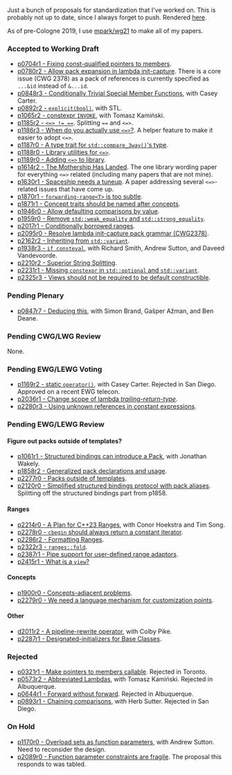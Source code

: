 Just a bunch of proposals for standardization that I've worked on. This is
probably not up to date, since I always forget to push. Rendered
[here](https://brevzin.github.io/cpp_proposals).

As of pre-Cologne 2019, I use [mpark/wg21](https://github.com/mpark/wg21) to
make all of my papers.

### Accepted to Working Draft

- [p0704r1 - Fixing const-qualified pointers to members](0704_const_qual_pmfs/p0704r1.html).
- [p0780r2 - Allow pack expansion in lambda init-capture](0780_lambda_pack_capture/p0780r2.html). There is a core issue (CWG 2378) as a pack of references is currently specified as `...&id` instead of `&...id`.
- [p0848r3 - Conditionally Trivial Special Member Functions](0848_special_members/p0848r3.html), with Casey Carter.
- [p0892r2 - `explicit(bool)`](0892_explicit_bool/p0892r2.html), with STL. 
- [p1065r2 - constexpr `INVOKE`](1065_constexpr_invoke/p1065r2.html), with Tomasz Kamiński.
- [p1185r2 - `<=> != ==`](118x_spaceship/p1185r2.html). Splitting `==` and `<=>`.
- [p1186r3 - When do you actually use `<=>`?](118x_spaceship/p1186r3.html). A helper feature to make it easier to adopt `<=>`.
- [p1187r0 - A type trait for `std::compare_3way()`'s type](118x_spaceship/p1187r0.html).
- [p1188r0 - Library utilities for `<=>`](118x_spaceship/p1188r0.html).
- [p1189r0 - Adding `<=>` to library](118x_spaceship/p1189r0.html).
- [p1614r2 - The Mothership Has Landed](118x_spaceship/p1614r2.html). The one library wording paper for everything `<=>` related (including many papers that are not mine).
- [p1630r1 - Spaceship needs a tuneup](118x_spaceship/p1630r1.html). A paper addressing several `<=>`-related issues that have come up.
- [p1870r1 - `forwarding-range<T>` is too subtle](1870_forwarding_range/p1870r1.html).
- [p1871r1 - Concept traits should be named after concepts](1871_enable_sized_range/p1871r1.html).
- [p1946r0 - Allow defaulting comparisons by value](1946_dflt_value_comparisons/p1946r0.html).
- [p1959r0 - Remove `std::weak_equality` and `std::strong_equality`](1959_remove_equality/p1959r0.html).
- [p2017r1 - Conditionally borrowed ranges](2017_safe_range/p2017r1.html).
- [p2095r0 - Resolve lambda init-capture pack grammar (CWG2378)](2095_lambda_pack_cwg/p2095r0.html).
- [p2162r2 - Inheriting from `std::variant`](2162_inherit_variant/p2162r2.html).
- [p1938r3 - `if consteval`](1938_if_consteval/p1938r3.html), with Richard Smith, Andrew Sutton, and Daveed Vandevoorde.
- [p2210r2 - Superior String Splitting](2210_string_split/p2210r2.html).
- [p2231r1 - Missing `constexpr` in `std::optional` and `std::variant`](2231_constexpr_optional_variant/p2231r1.html).
- [p2325r3 - Views should not be required to be default constructible](2325_views_default/p2325r3.html).

### Pending Plenary

- [p0847r7 - Deducing this](0847_deducing_this/p0847r7.html), with Simon Brand, Gašper Ažman, and Ben Deane.

### Pending CWG/LWG Review

None.

### Pending EWG/LEWG Voting

- [p1169r2 - static `operator()`](1169_static_call/p1169r2.html), with Casey Carter. Rejected in San Diego. Approved on a recent EWG telecon.
- [p2036r1 - Change scope of lambda _trailing-return-type_](2036_lambda_scope/p2036r1.html).
- [p2280r3 - Using unknown references in constant expressions](2280_unknown_reference/p2280r3.html).

### Pending EWG/LEWG Review

#### Figure out packs outside of templates?

- [p1061r1 - Structured bindings can introduce a Pack](1061_sb_pack/p1061r1.html), with Jonathan Wakely.
- [p1858r2 - Generalized pack declarations and usage](1858_generalized_packs/p1858r2.html).
- [p2277r0 - Packs outside of templates](2277_packs_outside_of_templates/p2277r0.html).
- [p2120r0 - Simplified structured bindings protocol with pack aliases](1858_generalized_packs/p2120r0.html). Splitting off the structured bindings part from p1858.

#### Ranges

- [p2214r0 - A Plan for C++23 Ranges](2214_ranges_plan/p2214r0.html), with Conor Hoekstra and Tim Song.
- [p2278r0 - `cbegin` should always return a constant iterator](2278_cbegin/p2278r0.html).
- [p2286r2 - Formatting Ranges](2286_fmt_ranges/p2286r2.html).
- [p2322r3 - `ranges::fold`](2322_fold/p2322r3.html).
- [p2387r1 - Pipe support for user-defined range adaptors](2387_ranges_pipes/p2387r1.html).
- [p2415r1 - What is a `view`?](2415_what_view/p2415r1.html)

#### Concepts

- [p1900r0 - Concepts-adjacent problems](1900_concepts/p1900r0.html).
- [p2279r0 - We need a language mechanism for customization points](2279_static_polymorphism/p2279r0.html).

#### Other

- [d2011r2 - A pipeline-rewrite operator](2011_pipeline/d2011r2.html), with Colby Pike.
- [p2287r1 - Designated-initializers for Base Classes](2287_designated_base/p2287r1.html).

### Rejected

- [p0321r1 - Make pointers to members callable](0312_pointers_to_members/p0312r1.html). Rejected in Toronto.
- [p0573r2 - Abbreviated Lambdas](0573_abbrev_lambdas/p0573r2.html), with Tomasz Kamiński. Rejected in Albuquerque.
- [p0644r1 - Forward without forward](0644_fwd/p0644r1.html). Rejected in Albuquerque.
- [p0893r1 - Chaining comparisons](0893_chain_comparisons/p0893r1.html), with Herb Sutter. Rejected in San Diego.

### On Hold
- [p1170r0 - Overload sets as function parameters](1170_overload_sets/p1170r0.html), with Andrew Sutton. Need to reconsider the design.
- [p2089r0 - Function parameter constraints are fragile](2089_param_constraints/p2089r0.html). The proposal this responds to was tabled.


